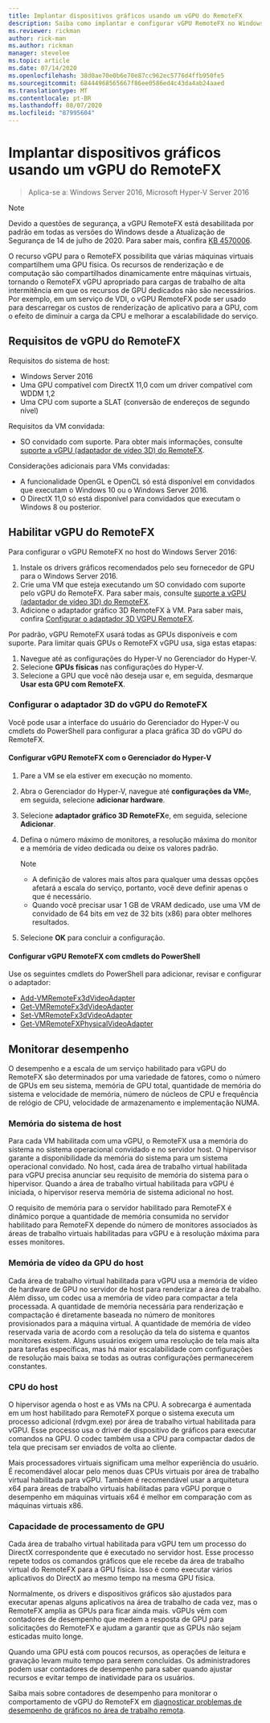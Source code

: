 ```yaml
---
title: Implantar dispositivos gráficos usando um vGPU do RemoteFX
description: Saiba como implantar e configurar vGPU RemoteFX no Windows Server
ms.reviewer: rickman
author: rick-man
ms.author: rickman
manager: stevelee
ms.topic: article
ms.date: 07/14/2020
ms.openlocfilehash: 38d0ae70e0b6e70e87cc962ec5776d4ffb950fe5
ms.sourcegitcommit: 68444968565667f86ee0586ed4c43da4ab24aaed
ms.translationtype: MT
ms.contentlocale: pt-BR
ms.lasthandoff: 08/07/2020
ms.locfileid: "87995604"
---
```

# <a name="deploy-graphics-devices-using-remotefx-vgpu"></a>Implantar dispositivos gráficos usando um vGPU do RemoteFX

> Aplica-se a: Windows Server 2016, Microsoft Hyper-V Server 2016

> [!NOTE]
> Devido a questões de segurança, a vGPU RemoteFX está desabilitada por padrão em todas as versões do Windows desde a Atualização de Segurança de 14 de julho de 2020. Para saber mais, confira [KB 4570006](https://support.microsoft.com/help/4570006).

O recurso vGPU para o RemoteFX possibilita que várias máquinas virtuais compartilhem uma GPU física. Os recursos de renderização e de computação são compartilhados dinamicamente entre máquinas virtuais, tornando o RemoteFX vGPU apropriado para cargas de trabalho de alta intermitência em que os recursos de GPU dedicados não são necessários. Por exemplo, em um serviço de VDI, o vGPU RemoteFX pode ser usado para descarregar os custos de renderização de aplicativo para a GPU, com o efeito de diminuir a carga da CPU e melhorar a escalabilidade do serviço.

## <a name="remotefx-vgpu-requirements"></a>Requisitos de vGPU do RemoteFX

Requisitos do sistema de host:

- Windows Server 2016
- Uma GPU compatível com DirectX 11,0 com um driver compatível com WDDM 1,2
- Uma CPU com suporte a SLAT (conversão de endereços de segundo nível)

Requisitos da VM convidada:

- SO convidado com suporte. Para obter mais informações, consulte [suporte a vGPU (adaptador de vídeo 3D) do RemoteFX](../../../remote/remote-desktop-services/rds-supported-config.md#remotefx-3d-video-adapter-vgpu-support).

Considerações adicionais para VMs convidadas:

- A funcionalidade OpenGL e OpenCL só está disponível em convidados que executam o Windows 10 ou o Windows Server 2016.
- O DirectX 11,0 só está disponível para convidados que executam o Windows 8 ou posterior.

## <a name="enable-remotefx-vgpu"></a>Habilitar vGPU do RemoteFX

Para configurar o vGPU RemoteFX no host do Windows Server 2016:

1. Instale os drivers gráficos recomendados pelo seu fornecedor de GPU para o Windows Server 2016.
2. Crie uma VM que esteja executando um SO convidado com suporte pelo vGPU do RemoteFX. Para saber mais, consulte [suporte a vGPU (adaptador de vídeo 3D) do RemoteFX](../../../remote/remote-desktop-services/rds-supported-config.md#remotefx-3d-video-adapter-vgpu-support).
3. Adicione o adaptador gráfico 3D RemoteFX à VM. Para saber mais, confira [Configurar o adaptador 3D VGPU RemoteFX](#configure-the-remotefx-vgpu-3d-adapter).

Por padrão, vGPU RemoteFX usará todas as GPUs disponíveis e com suporte. Para limitar quais GPUs o RemoteFX vGPU usa, siga estas etapas:

1. Navegue até as configurações do Hyper-V no Gerenciador do Hyper-V.
2. Selecione **GPUs físicas** nas configurações do Hyper-V.
3. Selecione a GPU que você não deseja usar e, em seguida, desmarque **Usar esta GPU com RemoteFX**.

### <a name="configure-the-remotefx-vgpu-3d-adapter"></a>Configurar o adaptador 3D do vGPU do RemoteFX

Você pode usar a interface do usuário do Gerenciador do Hyper-V ou cmdlets do PowerShell para configurar a placa gráfica 3D do vGPU do RemoteFX.

#### <a name="configure-remotefx-vgpu-with-hyper-v-manager"></a>Configurar vGPU RemoteFX com o Gerenciador do Hyper-V

1. Pare a VM se ela estiver em execução no momento.
2. Abra o Gerenciador do Hyper-V, navegue até **configurações da VM**e, em seguida, selecione **adicionar hardware**.
3. Selecione **adaptador gráfico 3D RemoteFX**e, em seguida, selecione **Adicionar**.
4. Defina o número máximo de monitores, a resolução máxima do monitor e a memória de vídeo dedicada ou deixe os valores padrão.

   > [!NOTE]
   > - A definição de valores mais altos para qualquer uma dessas opções afetará a escala do serviço, portanto, você deve definir apenas o que é necessário.
   > - Quando você precisar usar 1 GB de VRAM dedicado, use uma VM de convidado de 64 bits em vez de 32 bits (x86) para obter melhores resultados.

5. Selecione **OK** para concluir a configuração.

#### <a name="configure-remotefx-vgpu-with-powershell-cmdlets"></a>Configurar vGPU RemoteFX com cmdlets do PowerShell

Use os seguintes cmdlets do PowerShell para adicionar, revisar e configurar o adaptador:

- [Add-VMRemoteFx3dVideoAdapter](/powershell/module/hyper-v/add-vmremotefx3dvideoadapter?view=win10-ps)
- [Get-VMRemoteFx3dVideoAdapter](/powershell/module/hyper-v/get-vmremotefx3dvideoadapter?view=win10-ps)
- [Set-VMRemoteFx3dVideoAdapter](/powershell/module/hyper-v/set-vmremotefx3dvideoadapter?view=win10-ps)
- [Get-VMRemoteFXPhysicalVideoAdapter](/powershell/module/hyper-v/get-vmremotefxphysicalvideoadapter?view=win10-ps)

## <a name="monitor-performance"></a>Monitorar desempenho

O desempenho e a escala de um serviço habilitado para vGPU do RemoteFX são determinados por uma variedade de fatores, como o número de GPUs em seu sistema, memória de GPU total, quantidade de memória do sistema e velocidade de memória, número de núcleos de CPU e frequência de relógio de CPU, velocidade de armazenamento e implementação NUMA.

### <a name="host-system-memory"></a>Memória do sistema de host

Para cada VM habilitada com uma vGPU, o RemoteFX usa a memória do sistema no sistema operacional convidado e no servidor host. O hipervisor garante a disponibilidade da memória do sistema para um sistema operacional convidado. No host, cada área de trabalho virtual habilitada para vGPU precisa anunciar seu requisito de memória do sistema para o hipervisor. Quando a área de trabalho virtual habilitada para vGPU é iniciada, o hipervisor reserva memória de sistema adicional no host.

O requisito de memória para o servidor habilitado para RemoteFX é dinâmico porque a quantidade de memória consumida no servidor habilitado para RemoteFX depende do número de monitores associados às áreas de trabalho virtuais habilitadas para vGPU e à resolução máxima para esses monitores.

### <a name="host-gpu-video-memory"></a>Memória de vídeo da GPU do host

Cada área de trabalho virtual habilitada para vGPU usa a memória de vídeo de hardware de GPU no servidor de host para renderizar a área de trabalho. Além disso, um codec usa a memória de vídeo para compactar a tela processada. A quantidade de memória necessária para renderização e compactação é diretamente baseada no número de monitores provisionados para a máquina virtual. A quantidade de memória de vídeo reservada varia de acordo com a resolução da tela do sistema e quantos monitores existem. Alguns usuários exigem uma resolução de tela mais alta para tarefas específicas, mas há maior escalabilidade com configurações de resolução mais baixa se todas as outras configurações permanecerem constantes.

### <a name="host-cpu"></a>CPU do host

O hipervisor agenda o host e as VMs na CPU. A sobrecarga é aumentada em um host habilitado para RemoteFX porque o sistema executa um processo adicional (rdvgm.exe) por área de trabalho virtual habilitada para vGPU. Esse processo usa o driver de dispositivo de gráficos para executar comandos na GPU. O codec também usa a CPU para compactar dados de tela que precisam ser enviados de volta ao cliente.

Mais processadores virtuais significam uma melhor experiência do usuário. É recomendável alocar pelo menos duas CPUs virtuais por área de trabalho virtual habilitada para vGPU. Também é recomendável usar a arquitetura x64 para áreas de trabalho virtuais habilitadas para vGPU porque o desempenho em máquinas virtuais x64 é melhor em comparação com as máquinas virtuais x86.

### <a name="gpu-processing-power"></a>Capacidade de processamento de GPU

Cada área de trabalho virtual habilitada para vGPU tem um processo do DirectX correspondente que é executado no servidor host. Esse processo repete todos os comandos gráficos que ele recebe da área de trabalho virtual do RemoteFX para a GPU física. Isso é como executar vários aplicativos do DirectX ao mesmo tempo na mesma GPU física.

Normalmente, os drivers e dispositivos gráficos são ajustados para executar apenas alguns aplicativos na área de trabalho de cada vez, mas o RemoteFX amplia as GPUs para ficar ainda mais. vGPUs vêm com contadores de desempenho que medem a resposta de GPU para solicitações do RemoteFX e ajudam a garantir que as GPUs não sejam esticadas muito longe.

Quando uma GPU está com poucos recursos, as operações de leitura e gravação levam muito tempo para serem concluídas. Os administradores podem usar contadores de desempenho para saber quando ajustar recursos e evitar tempo de inatividade para os usuários.

Saiba mais sobre contadores de desempenho para monitorar o comportamento de vGPU do RemoteFX em [diagnosticar problemas de desempenho de gráficos no área de trabalho remota](/azure/virtual-desktop/remotefx-graphics-performance-counters).